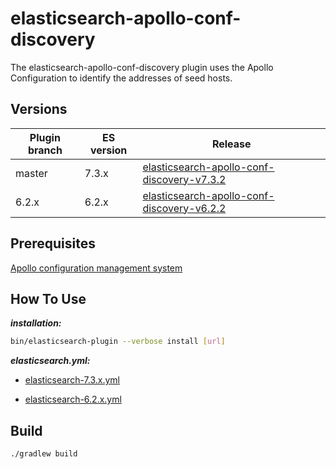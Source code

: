 elasticsearch-apollo-conf-discovery
=============================

The elasticsearch-apollo-conf-discovery plugin uses the Apollo Configuration to identify the addresses of seed hosts.

Versions
--------

Plugin branch | ES version | Release
-----------|-----------|-----------
master | 7.3.x | [elasticsearch-apollo-conf-discovery-v7.3.2](https://github.com/xhkyyy/elasticsearch-apollo-conf-discovery/releases/tag/v7.3.2)
6.2.x| 6.2.x | [elasticsearch-apollo-conf-discovery-v6.2.2](https://github.com/xhkyyy/elasticsearch-apollo-conf-discovery/releases/tag/v6.2.2)

Prerequisites
--------

[Apollo configuration management system](https://github.com/ctripcorp/apollo)


How To Use
--------

***installation:***

```sh
bin/elasticsearch-plugin --verbose install [url]
```

***elasticsearch.yml:***

+ [elasticsearch-7.3.x.yml](test/elasticsearch-7.3.x.yml)

+ [elasticsearch-6.2.x.yml](test/elasticsearch-6.2.x.yml)

Build
--------

```
./gradlew build
```

